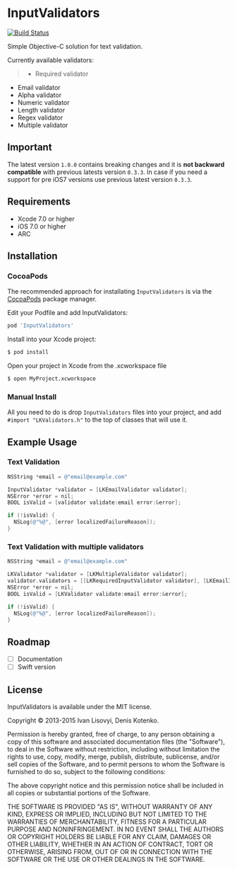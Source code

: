 # InputValidators
[![Build Status](https://travis-ci.org/kshin/InputValidators.svg?branch=master)](https://travis-ci.org/kshin/InputValidators)

Simple Objective-C solution for text validation.

Currently available validators:

> * Required validator
* Email validator
* Alpha validator
* Numeric validator
* Length validator
* Regex validator
* Multiple validator

## Important
The latest version `1.0.0` contains breaking changes and it is **not backward compatible** with previous latests version `0.3.3`. In case if you need a support for pre iOS7 versions use previous latest version `0.3.3`.

## Requirements
* Xcode 7.0 or higher
* iOS 7.0 or higher
* ARC

## Installation

### CocoaPods

The recommended approach for installating `InputValidators` is via the [CocoaPods](http://cocoapods.org/) package manager.

Edit your Podfile and add InputValidators:

``` bash
pod 'InputValidators'
```

Install into your Xcode project:

``` bash
$ pod install
```

Open your project in Xcode from the .xcworkspace file

``` bash
$ open MyProject.xcworkspace
```

### Manual Install

All you need to do is drop `InputValidators` files into your project, and add `#import "LKValidators.h"` to the top of classes that will use it.

## Example Usage

### Text Validation

``` objective-c
NSString *email = @"email@example.com"

InputValidator *validator = [LKEmailValidator validator];
NSError *error = nil;
BOOL isValid = [validator validate:email error:&error];

if (!isValid) {
  NSLog(@"%@", [error localizedFailureReason]);
}
```

### Text Validation with multiple validators

``` objective-c
NSString *email = @"email@example.com"

LKValidator *validator = [LKMultipleValidator validator];
validator.validators = [[LKRequiredInputValidator validator], [LKEmailInputValidator validator]];
NSError *error = nil;
BOOL isValid = [LKValidator validate:email error:&error];

if (!isValid) {
  NSLog(@"%@", [error localizedFailureReason]);
}
```

## Roadmap

- [ ] Documentation
- [ ] Swift version

## License

InputValidators is available under the MIT license.

Copyright © 2013-2015 Ivan Lisovyi, Denis Kotenko.

Permission is hereby granted, free of charge, to any person obtaining a copy of this software and associated documentation files (the "Software"), to deal in the Software without restriction, including without limitation the rights to use, copy, modify, merge, publish, distribute, sublicense, and/or sell copies of the Software, and to permit persons to whom the Software is furnished to do so, subject to the following conditions:

The above copyright notice and this permission notice shall be included in all copies or substantial portions of the Software.

THE SOFTWARE IS PROVIDED "AS IS", WITHOUT WARRANTY OF ANY KIND, EXPRESS OR IMPLIED, INCLUDING BUT NOT LIMITED TO THE WARRANTIES OF MERCHANTABILITY, FITNESS FOR A PARTICULAR PURPOSE AND NONINFRINGEMENT. IN NO EVENT SHALL THE AUTHORS OR COPYRIGHT HOLDERS BE LIABLE FOR ANY CLAIM, DAMAGES OR OTHER LIABILITY, WHETHER IN AN ACTION OF CONTRACT, TORT OR OTHERWISE, ARISING FROM, OUT OF OR IN CONNECTION WITH THE SOFTWARE OR THE USE OR OTHER DEALINGS IN THE SOFTWARE.
